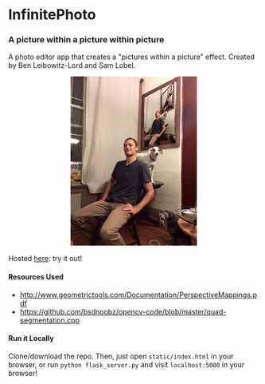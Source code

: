 # InfinitePhoto
### A picture within a picture within picture

A photo editor app that creates a "pictures within a picture" effect. Created by Ben Leibowitz-Lord and Sam Lobel. 

<p align="center">
  <img src="./static/img/painting.png" alt="Painting"/>
</p>

Hosted [here](https://prod.d2xi1g8s9e5en8.amplifyapp.com/): try it out!

#### Resources Used
* <http://www.geometrictools.com/Documentation/PerspectiveMappings.pdf>
* <https://github.com/bsdnoobz/opencv-code/blob/master/quad-segmentation.cpp>

#### Run it Locally
Clone/download the repo. Then, just open `static/index.html` in your browser, or run `python flask_server.py` and visit `localhost:5000` in your browser!
